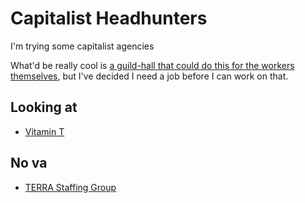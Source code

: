 # Capitalist Headhunters

I'm trying some capitalist agencies

What'd be really cool is [a guild-hall that could do this for the workers themselves](11ad1cbd-34ea-4ca9-821b-6523c3fd86ac.md), but I've decided I need a job before I can work on that.

## Looking at

- [Vitamin T](https://vitamintalent.com/talent/jobs/)

## No va

- [TERRA Staffing Group](https://www.terrastaffinggroup.com/)
